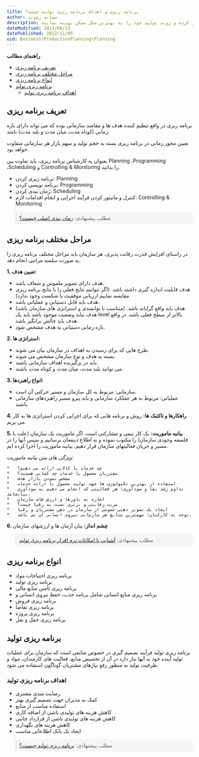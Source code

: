 ```yaml
---
title: برنامه ریزی و اهداف برنامه ریزی تولید چیست؟
author: سمانه رشوند  
description: برنامه ریزی، دنباله‌ای از مراحل است که تولیدکنندگان را قادر می‌سازد تا هوشمندانه کار کرده و روند تولید خود را به بهترین شکل ممکن بهینه نمایند.
dateModified: 2023/08/13 
datePublished: 2022/11/05
uid: Business\ProductionPlanning\Planning
---
```

**راهنمای مطالب**
- [تعریف برنامه ریزی](#تعریف-برنامه-ریزی)
- [مراحل مختلف برنامه ریزی](#مراحل-مختلف-برنامه-ریزی)
- [انواع برنامه ریزی](#انواع-برنامه-ریزی)
- [برنامه ریزی تولید](#برنامه-ریزی-تولید)
    - [اهداف برنامه ریزی تولید](#اهداف-برنامه-ریزی-تولید)

## تعریف برنامه ریزی
برنامه ریزی در واقع تنظیم کننده هدف ها و مقاصد سازمانی بوده که می تواند دارای بازه زمانی (کوتاه مدت، میان مدت و بلند مدت) باشد. 

تعیین محور زمانی در برنامه ریزی بسته به حجم تولید و سهم بازار هر سازمانی متفاوت خواهد بود.

بعنوان یه کارشناس برنامه ریزی، باید تفاوت بین Planning ،Programming ،Scheduling و Controlling & Monitoring را بدانید.

* برنامه ریزی کردن: Planning
* برنامه نویسی کردن: Programming
* زمان بندی کردن: Scheduling
* کنترل و مانیتور کردن فرآیند اجرایی و انجام اقدامات لازم: Controlling & Monitoring

<blockquote style="background-color:#f5f5f5; padding:0.5rem">
مطلب پیشنهادی: <a href="https://www.hooshkar.com/Wiki/Production/MasterScheduling" target="_blank">زمان بندی اصلی چیست؟</a></blockquote>

## مراحل مختلف برنامه ریزی

در راستای افزایش قدرت رقابت پذیری، هر سازمان باید مراحل مختلف برنامه ریزی را به صورت سلسه مراتبی انجام دهد.

**1. تعیین هدف:**
 * هدف دارای تصویر ملموس و شفاف باشد.
 * هدف قابلیت اندازه گیری داشته باشد. (اگر نتوانیم نتایج فعلی را با نتایج برنامه ریزی مقایسه نماییم ارزیابی موفقیت یا شکست وجود ندارد)
 * هدف باید قابل دستیابی و عملیاتی باشد.
 * هدف باید واقع گرایانه باشد. (متناسب با توانمندی و استراتژی های سازمان باشد) هدف نباید وضعیت موجود باشد باید یک level بالاتر از سطح فعلی باشد. در واقع هدف باید چالش برانگیز باشد.
 * بازه زمانی دستیابی به هدف مشخص شود.

**2. استراتژی ها:**
 * طرح هایی که برای رسیدن به اهداف در سازمان بیان می شوند. 
 * بسته به هدف و نوع سازمان مشخص می شوند.
 * باید در برگیرنده اهداف سازمانی باشند.
 * می توانند بلند مدت، میان مدت و کوتاه مدت باشند.

**3. انواع راهبردها:**
 * سازمانی: مربوط به کل سازمان و مسیر حرکتی آن است.
 * عملیاتی: مربوط به هر عملکرد سازمانی و باید پیرو مسیر راهبردهای سازمانی باشند.

**4. راهکارها و تاکتیک ها:**
روش و برنامه هایی که برای اجرایی کردن استراتژی ها به کار می بریم.

**5. بیانیه ماموریت:**
یک کار تیمی و مشارکتی است، اگر ماموریت یک سازمان (علت یا فلسفه وجودی سازمان) را مکتوب نموده و به اطلاع ذینفعان برسانیم و سپس آنها را در مسیر و جریان فعالیتهای سازمان قرار دهیم. بیانیه ماموریت را اجرا کرده ایم.

 _ویژگی های متن بیانیه ماموریت:_

    *	چه خدمات یا کالایی ارائه می دهیم؟
    *	مشتریان محصول یا خدمات چه کسانی هستند؟
    *	مشخص نمودن بازار هدف
    *	استفاده از بهترین تکنولوژی ها جهت تولید محصول یا ارائه خدمات
    *	تداوم رشد بقا و سودآوری: هر فعالیتی که انجام می دهیم به سودآوری بیانجامد.
    *	اشاره به باورها و ارزش های سازمان
    *	مزیت رقابتی و برتری نسبت به رقبا چیست؟
    *	ایجاد یک تصویر ذهنی عمومی از سازمان در ذهن مشتریان و رقبا
    *	توجه به کارکنان: مهمترین منابع هر سازمانی نیروی انسانی آن می باشد.

**6. چشم انداز:** بیان آرمان ها و ارزشهای سازمان

<blockquote style="background-color:#f5f5f5; padding:0.5rem">
مطلب پیشنهادی: <a href="https://www.hooshkar.com/Software/Fennec/Module/ProductionPlanning" target="_blank"> آشنایی با امکانات نرم افزار برنامه ریزی تولید
</a></blockquote>

## انواع برنامه ریزی

* برنامه ‌ریزی احتیاجات مواد
* برنامه ‌ریزی تولید
* برنامه ‌ریزی تأمین منابع مالی
* برنامه ‌ریزی منابع انسانی شامل برنامه جذب، حفظ نیروی انسانی و
* برنامه‌ ریزی فروش
* برنامه ‌ریزی تقاضا
* برنامه‌ ریزی پروژه
* برنامه ‌ریزی حمل و نقل

## برنامه ریزی تولید
برنامه ریزی تولید فرآیند تصمیم گیری در خصوص منابعی است که سازمان برای عملیات تولید آینده خود به آنها نیاز دارد در آن از تخصیص منابع، فعالیت های کارمندان، مواد و ظرفیت تولید به منظور رفع نیازهای مشتریان گوناگون استفاده می شود.

### اهداف برنامه ریزی تولید
*	رضایت مندی مشتری
*	کمک به مدیران جهت تصمیم گیری بهتر
*	استفاده مناسب از منابع
*	کاهش هزینه های تولیدی ناشی از اضافه کاری
*	کاهش هزینه های تولیدی ناشی از قرارداد جانبی
*	کاهش هزینه های نگهداری
*	ایجاد یک بانک اطلاعاتی مناسب

<blockquote style="background-color:#f5f5f5; padding:0.5rem">
مطلب پیشنهادی: <a href="https://www.hooshkar.com/Wiki/Production/ProductionPlanning" target="_blank">برنامه ریزی تولید چیست؟
</a></blockquote>

[مقدمه]: #مقدمه
[مراحل مختلف برنامه ریزی]: #مراحل-مختلف-برنامه-ریزی
[برنامه ریزی تولید]: #برنامه-ریزی-تولید
[اهداف برنامه ریزی تولید]: #اهداف-برنامه-ریزی-تولید